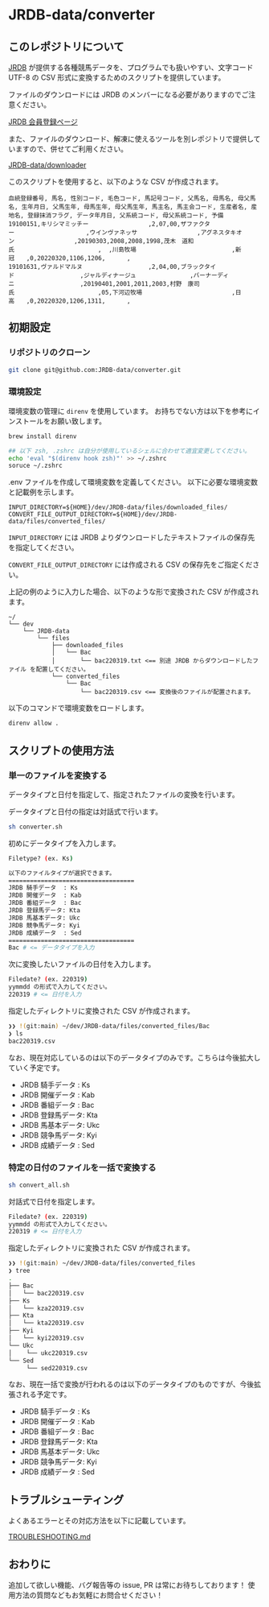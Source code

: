 # JRDB-data/converter

## このレポジトリについて

[JRDB](http://www.jrdb.com/) が提供する各種競馬データを、プログラムでも扱いやすい、文字コード UTF-8 の CSV 形式に変換するためのスクリプトを提供しています。

ファイルのダウンロードには JRDB のメンバーになる必要がありますのでご注意ください。

[JRDB 会員登録ページ](http://www.jrdb.com/order.html)

また、ファイルのダウンロード、解凍に使えるツールを別レポジトリで提供していますので、併せてご利用ください。

[JRDB-data/downloader](https://github.com/JRDB-data/downloader)

このスクリプトを使用すると、以下のような CSV が作成されます。

```
血統登録番号, 馬名, 性別コード, 毛色コード, 馬記号コード, 父馬名, 母馬名, 母父馬名, 生年月日, 父馬生年, 母馬生年, 母父馬生年, 馬主名, 馬主会コード, 生産者名, 産地名, 登録抹消フラグ, データ年月日, 父系統コード, 母父系統コード, 予備
19100151,キリシマミッチー　　　　　　　　　　,2,07,00,ザファクター　　　　　　　　　　　　,ウインヴァネッサ　　　　　　　　　　,アグネスタキオン　　　　　　　　　　,20190303,2008,2008,1998,茂木　道和氏　　　　　　　　　　　　　　,  ,川島牧場　　　　　　　　　　　　　　　　,新冠　　,0,20220320,1106,1206,      ,
19101631,ヴァルドマルヌ　　　　　　　　　　　,2,04,00,ブラックタイド　　　　　　　　　　　,ジャルディナージュ　　　　　　　　　,バーナーディニ　　　　　　　　　　　,20190401,2001,2011,2003,村野　康司氏　　　　　　　　　　　　　　,05,下河辺牧場　　　　　　　　　　　　　　　,日高　　,0,20220320,1206,1311,      ,
```

## 初期設定

### リポジトリのクローン

``` sh
git clone git@github.com:JRDB-data/converter.git
```

### 環境設定

環境変数の管理に `direnv` を使用しています。
お持ちでない方は以下を参考にインストールをお願い致します。

```sh
brew install direnv

## 以下 zsh, .zshrc は自分が使用しているシェルに合わせて適宜変更してください。
echo 'eval "$(direnv hook zsh)"' >> ~/.zshrc
soruce ~/.zshrc
```

.env ファイルを作成して環境変数を定義してください。
以下に必要な環境変数と記載例を示します。

```.env
INPUT_DIRECTORY=${HOME}/dev/JRDB-data/files/downloaded_files/
CONVERT_FILE_OUTPUT_DIRECTORY=${HOME}/dev/JRDB-data/files/converted_files/
```

`INPUT_DIRECTORY` には JRDB よりダウンロードしたテキストファイルの保存先を指定してください。

`CONVERT_FILE_OUTPUT_DIRECTORY` には作成される CSV の保存先をご指定ください。

上記の例のように入力した場合、以下のような形で変換された CSV が作成されます。

```
~/
└── dev
    └── JRDB-data
        └── files
            ├── downloaded_files
            │   └── Bac
            │       └── bac220319.txt <== 別途 JRDB からダウンロードしたファイル を配置してください。
            └── converted_files
                └── Bac
                    └── bac220319.csv <== 変換後のファイルが配置されます。
```

以下のコマンドで環境変数をロードします。

```sh
direnv allow .
```

## スクリプトの使用方法

### 単一のファイルを変換する

データタイプと日付を指定して、指定されたファイルの変換を行います。

データタイプと日付の指定は対話式で行います。

```sh
sh converter.sh
```

初めにデータタイプを入力します。

```sh
Filetype? (ex. Ks)

以下のファイルタイプが選択できます。
===================================
JRDB 騎手データ  : Ks
JRDB 開催データ  : Kab
JRDB 番組データ  : Bac
JRDB 登録馬データ: Kta
JRDB 馬基本データ: Ukc
JRDB 競争馬データ: Kyi
JRDB 成績データ  : Sed
===================================
Bac # <= データタイプを入力
```

次に変換したいファイルの日付を入力します。

```sh
Filedate? (ex. 220319)
yymmdd の形式で入力してください。
220319 # <= 日付を入力
```

指定したディレクトリに変換された CSV が作成されます。

``` sh
❯❯ !(git:main) ~/dev/JRDB-data/files/converted_files/Bac
❯ ls
bac220319.csv
```

なお、現在対応しているのは以下のデータタイプのみです。こちらは今後拡大していく予定です。

- JRDB 騎手データ  : Ks
- JRDB 開催データ  : Kab
- JRDB 番組データ  : Bac
- JRDB 登録馬データ: Kta
- JRDB 馬基本データ: Ukc
- JRDB 競争馬データ: Kyi
- JRDB 成績データ  : Sed

### 特定の日付のファイルを一括で変換する

``` sh
sh convert_all.sh
```

対話式で日付を指定します。

```sh
Filedate? (ex. 220319)
yymmdd の形式で入力してください。
220319 # <= 日付を入力
```

指定したディレクトリに変換された CSV が作成されます。

```sh
❯❯ !(git:main) ~/dev/JRDB-data/files/converted_files
❯ tree
.
├── Bac
│   └── bac220319.csv
├── Ks
│   └── kza220319.csv
├── Kta
│   └── kta220319.csv
├── Kyi
│   └── kyi220319.csv
└── Ukc
│    └── ukc220319.csv
└── Sed
     └── sed220319.csv
```

なお、現在一括で変換が行われるのは以下のデータタイプのものですが、今後拡張される予定です。

- JRDB 騎手データ  : Ks
- JRDB 開催データ  : Kab
- JRDB 番組データ  : Bac
- JRDB 登録馬データ: Kta
- JRDB 馬基本データ: Ukc
- JRDB 競争馬データ: Kyi
- JRDB 成績データ  : Sed

## トラブルシューティング

よくあるエラーとその対応方法を以下に記載しています。

[TROUBLESHOOTING.md](./TROUBLESHOOTING.md)

## おわりに

追加して欲しい機能、バグ報告等の issue, PR は常にお待ちしております！
使用方法の質問などもお気軽にお問合せください！
